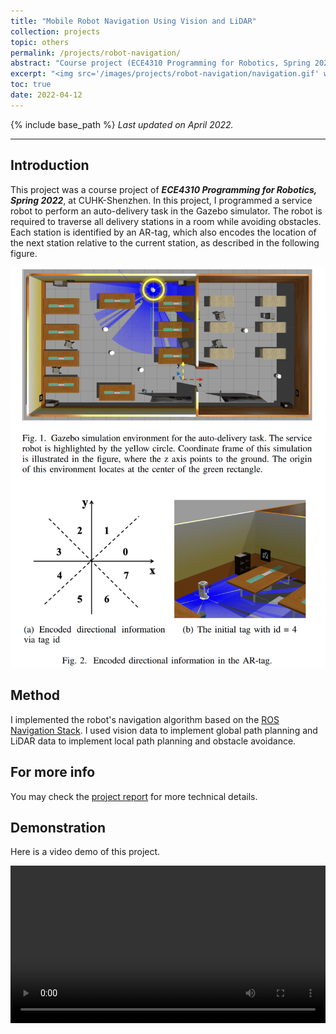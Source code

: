 ```yaml
---
title: "Mobile Robot Navigation Using Vision and LiDAR"
collection: projects
topic: others
permalink: /projects/robot-navigation/
abstract: "Course project (ECE4310 Programming for Robotics, Spring 2022) at CUHK-Shenzhen. In this project, I programmed a mobile robot to perform an auto-delivery task in the Gazebo simulator. I used vision data to implement global path planning and LiDAR data to implement local path planning and obstacle avoidance. "
excerpt: "<img src='/images/projects/robot-navigation/navigation.gif' width='700px'>"
toc: true
date: 2022-04-12
---
```


{% include base_path %}
*Last updated on April 2022.*

---

## Introduction
This project was a course project of ***ECE4310 Programming for Robotics, Spring 2022***, at CUHK-Shenzhen. In this project, I programmed a service robot to perform an auto-delivery task in the Gazebo simulator. The robot is required to traverse all delivery stations in a room while avoiding obstacles. Each station is identified by an AR-tag, which also encodes the location of the next station relative to the current station, as described in the following figure.

![task](/images/projects/robot-navigation/task.png)

## Method
I implemented the robot's navigation algorithm based on the [ROS Navigation Stack](https://github.com/ros-planning/navigation). I used vision data to implement global path planning and LiDAR data to implement local path planning and obstacle avoidance. 


## For more info

You may check the [project report](/files/pdf/ECE4310%20Project%201%20Report%20(119010130).pdf) for more technical details. 

## Demonstration

Here is a video demo of this project.

<video controls style="width: 100%; height: auto;" controlsList="nodownload" oncontextmenu="return false;" preload="auto">
  <source src="/files/webm/navigation.webm" type="video/webm">
  Your browser does not support the video tag.
</video>